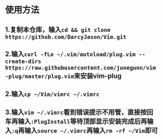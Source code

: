 # 使用方法
## 1.复制本仓库，输入`cd && git clone https://github.com/DarcyJason/Vim.git`

## 2.输入`curl -fLo ~/.vim/autoload/plug.vim --create-dirs https://raw.githubusercontent.com/junegunn/vim-plug/master/plug.vim`来安装vim-plug
    
## 2.输入`cp ~/Vim/vimrc ~/.vimrc`

## 3.输入`vim ~/.vimrc`看到错误提示不用管，直接按回车再输入`:PlugInstall`等待顶部显示安装完成后再输入`:q`再输入`source ~/.vimrc`再输入`rm -rf ~/Vim`即可  
